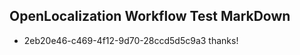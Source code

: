## OpenLocalization Workflow Test MarkDown
* 2eb20e46-c469-4f12-9d70-28ccd5d5c9a3 thanks!

<!--HONumber=Jul16_HO2-->


